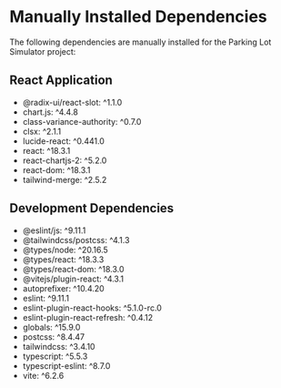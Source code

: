 # Manually Installed Dependencies

The following dependencies are manually installed for the Parking Lot Simulator project:

## React Application

- @radix-ui/react-slot: ^1.1.0
- chart.js: ^4.4.8
- class-variance-authority: ^0.7.0
- clsx: ^2.1.1
- lucide-react: ^0.441.0
- react: ^18.3.1
- react-chartjs-2: ^5.2.0
- react-dom: ^18.3.1
- tailwind-merge: ^2.5.2

## Development Dependencies

- @eslint/js: ^9.11.1
- @tailwindcss/postcss: ^4.1.3
- @types/node: ^20.16.5
- @types/react: ^18.3.3
- @types/react-dom: ^18.3.0
- @vitejs/plugin-react: ^4.3.1
- autoprefixer: ^10.4.20
- eslint: ^9.11.1
- eslint-plugin-react-hooks: ^5.1.0-rc.0
- eslint-plugin-react-refresh: ^0.4.12
- globals: ^15.9.0
- postcss: ^8.4.47
- tailwindcss: ^3.4.10
- typescript: ^5.5.3
- typescript-eslint: ^8.7.0
- vite: ^6.2.6

